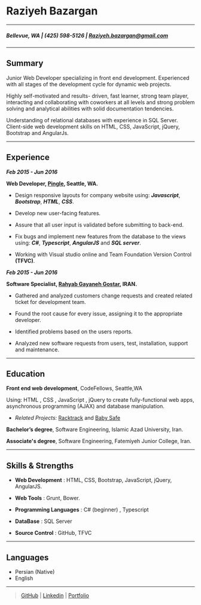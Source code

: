 Raziyeh Bazargan
============

----

##### Bellevue, WA | (425) 598-5126 | Raziyeh.bazargan@gmail.com

----

Summary
--------

Junior Web Developer specializing in front end development. Experienced with all stages of the development cycle for dynamic web projects.

Highly self-motivated and results- driven, fast learner, strong team player, interacting and collaborating with coworkers at all levels and strong problem solving and analytical abilities with solid documentation tendencies.

Understanding of relational databases with experience in SQL Server. Client-side web development skills on HTML, CSS, JavaScript, jQuery, Bootstrap and AngularJs.

--- 

Experience
---------

***Feb 2015 - Jun 2016***

 **Web Developer, [Pingle](http://pingle.co), Seattle, WA.**
 
  - Design responsive layouts for company website using: ***Javascript***, ***Bootstrap***, ***HTML***, ***CSS***.
  
  - Develop new user-facing features.
  
  - Assure that all user input is validated before submitting to back-end. 
  
  - Fix bugs and implement new features from the database to the views using: ***C#***, ***Typescript***, ***AngularJS*** and  ***SQL server***. 
  
  - Working with Visual studio online and Team Foundation Version Control **(TFVC)**.  
   
   
   
***Feb 2015 - Jun 2016***

  **Software Specialist, [Rahyab Gayaneh Gostar](http://rahyab.ir), IRAN.**	  
	  
- Gathered and analyzed customers change requests and created related ticket for development team. 

- Found the root cause for every issue, assigning it to the appropriate developer. 

- Identified problems based on the users reports. 

- Analyzed new software requests from users, test, installation, support and maintenance.


---

Education
---------

**Front end web development**, CodeFellows, Seattle,WA

  Using: HTML , CSS , JavaScript , jQuery to create fully-functional web apps, asynchronous programming (AJAX) and database manipulation.

   -  *Related Projects:* [Racktrack](http://ractrac.herokuapp.com/) and [Baby Safe](http://baby-safe.herokuapp.com/)
   

**Bachelor’s degree**, Software Engineering, Islamic Azad University, Iran.

**Associate's degree**, Software Engineering, Fatemiyeh Junior College, Iran.


---


Skills & Strengths
------------------

- **Web Development** : HTML, CSS, Bootstrap, JavaScript, jQuery, AngularJS.

- **Web Tools** : Grunt, Bower.

- **Programming Languages** : C# (beginner) , Typescript

-  **DataBase** : SQL Server 

- **Source Control** : GitHub, TFVC


---

Languages
---------

- Persian (Native)
- English


---

> [GitHub](https://github.com/Raziyehbazargan) | [Linkedin](https://www.linkedin.com/in/raziyehbazargan) | [Portfolio](http:raziyeh.info)



